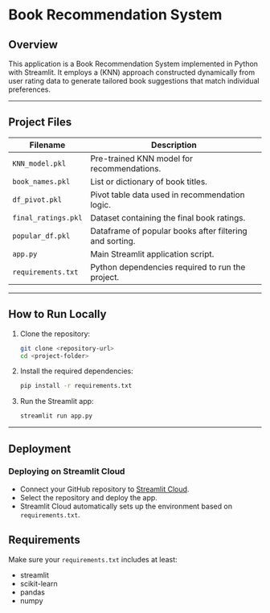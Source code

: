 # Book Recommendation System

## Overview

This application is a Book Recommendation System implemented in Python with Streamlit. It employs a (KNN) approach constructed dynamically from user rating data to generate tailored book suggestions that match individual preferences.


---

## Project Files

| Filename                | Description                                     |
|-------------------------|------------------------------------------------|
| `KNN_model.pkl`         | Pre-trained KNN model for recommendations.     |
| `book_names.pkl`        | List or dictionary of book titles.              |
| `df_pivot.pkl`          | Pivot table data used in recommendation logic. |
| `final_ratings.pkl`     | Dataset containing the final book ratings.      |
| `popular_df.pkl`        | Dataframe of popular books after filtering and sorting. |
| `app.py`                | Main Streamlit application script.               |
| `requirements.txt`      | Python dependencies required to run the project.|

---

## How to Run Locally

1. Clone the repository:

   ```bash
   git clone <repository-url>
   cd <project-folder>
    ````

2. Install the required dependencies:

   ```bash
   pip install -r requirements.txt
   ```

3. Run the Streamlit app:

   ```bash
   streamlit run app.py
   ```

---

## Deployment

### Deploying on Streamlit Cloud

* Connect your GitHub repository to [Streamlit Cloud](https://bookrecommendationssystem-wu6q9w86p8he5y2d4jap36.streamlit.app/).
* Select the repository and deploy the app.
* Streamlit Cloud automatically sets up the environment based on `requirements.txt`.



## Requirements

Make sure your `requirements.txt` includes at least:

* streamlit
* scikit-learn
* pandas
* numpy








